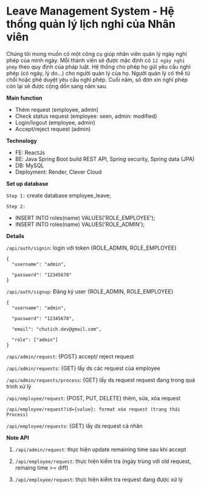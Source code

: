 # Leave Management System - Hệ thống quản lý lịch nghỉ của Nhân viên 
Chúng tôi mong muốn có một công cụ giúp nhân viên quản lý ngày nghỉ phép của mình ngày. Mỗi thành viên sẽ được mặc định có `12 ngày nghỉ phép` theo quy định của pháp luật. Hệ thống cho phép họ gửi yêu cầu nghỉ phép (có ngày, lý do...) cho người quản lý của họ. Người quản lý có thể từ chối hoặc phê duyệt yêu cầu nghỉ phép. Cuối năm, số đơn xin nghỉ phép còn lại sẽ được cộng dồn sang năm sau.

<strong>Main function</strong>
- Thêm request (employee, admin) 
- Check status request (employee: seen, admin: modified)
- Login/logout (employee, admin)
- Accept/reject request (admin)

<strong>Technology</strong>
- FE: ReactJs
- BE: Java Spring Boot build REST API, Spring security, Spring data (JPA)
- DB: MySQL
- Deployment: Render, Clever Cloud

<strong>Set up database</strong>

`Step 1:` create database employee_leave;

`Step 2:` 

- INSERT INTO roles(name) VALUES('ROLE_EMPLOYEE');
- INSERT INTO roles(name) VALUES('ROLE_ADMIN');


<strong>Details</strong>

`/api/auth/signin`: login với token {ROLE_ADMIN, ROLE_EMPLOYEE}

    {
      "username": "admin",
    
      "password": "12345678"
    }

`/api/auth/signup`: Đăng ký user {ROLE_ADMIN, ROLE_EMPLOYEE}

    {
      "username": "admin",
    
      "password": "12345678",
    
      "email": "chutich.dev@gmail.com",
    
      "role": ["admin"]
    }

`/api/admin/request`: {POST} accept/ reject request

`/api/admin/requests`: {GET} lấy ds các request của employee

`/api/admin/requests/process`: {GET} lấy ds request request đang trong quá trình xử lý

`/api/employee/request`: {POST, PUT, DELETE} thêm, sửa, xóa request

    /api/employee/request?id={value}: format xóa request (trạng thái Process)

`/api/employee/requests`: {GET} lấy ds request cá nhân


<strong>Note API</strong>

1. `/api/admin/request`: thực hiện update remaining time sau khi accept

2. `/api/employee/request`: thực hiện kiểm tra (ngày trùng với old request, remaing time >= diff)

3. `/api/employee/request`: thực hiện kiểm tra request đang được xử lý
